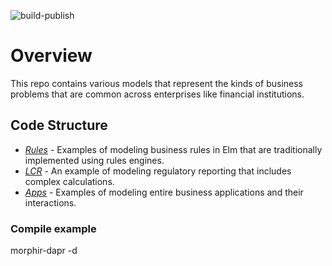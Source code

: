 ![build-publish](https://github.com/Morgan-Stanley/morphir-examples/workflows/build-publish/badge.svg?branch=master)

# Overview

This repo contains various models that represent the kinds of business problems that are common across enterprises like financial institutions.

## Code Structure

- *[Rules](src/Morphir/Sample/Rules/README.md)* - Examples of modeling business rules in Elm that are traditionally implemented using rules engines.
- *[LCR](src/Morphir/Sample/LCR/README.md)* - An example of modeling regulatory reporting that includes complex calculations.
- *[Apps](src/Morphir/Sample/Apps/README.md)* - Examples of modeling entire business applications and their interactions.

### Compile example

morphir-dapr -d
